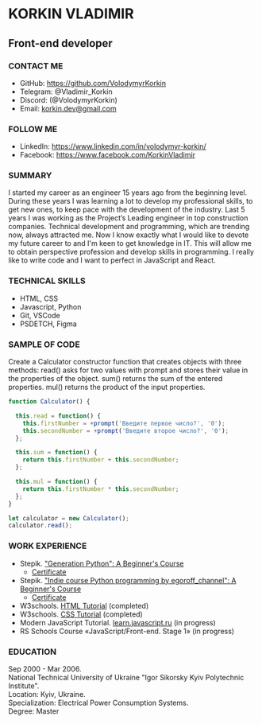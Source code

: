 # **KORKIN VLADIMIR**
## Front-end developer
### CONTACT ME
* GitHub: https://github.com/VolodymyrKorkin
* Telegram: @Vladimir_Korkin
* Discord: (@VolodymyrKorkin)
* Email: korkin.dev@gmail.com
### FOLLOW ME
* LinkedIn: https://www.linkedin.com/in/volodymyr-korkin/
* Facebook: https://www.facebook.com/KorkinVladimir
### SUMMARY
I started my career as an engineer 15 years ago from the beginning level. During these years I was learning a lot to develop my professional skills, to get new ones, to keep pace with the development of the industry. 
Last 5 years I was working as the Project’s Leading engineer in top construction companies. 
Technical development and programming, which are trending now,  always attracted me. Now I know exactly what I would like to devote my future career to and I'm keen to get knowledge in IT. This will allow me to obtain perspective profession and develop skills in programming. I really like to write code and I want to perfect in JavaScript and React.
### TECHNICAL SKILLS
* HTML, CSS
* Javascript, Python
* Git, VSCode
* PSDETCH, Figma 
### SAMPLE OF CODE
Create a Calculator constructor function that creates objects with three methods:
read() asks for two values ​​with prompt and stores their value in the properties of the object.
sum() returns the sum of the entered properties.
mul() returns the product of the input properties.
```javascript
function Calculator() {

  this.read = function() {
    this.firstNumber = +prompt('Введите первое число?', '0');
    this.secondNumber = +prompt('Введите второе число?', '0');	
  };

  this.sum = function() {
    return this.firstNumber + this.secondNumber;
  };

  this.mul = function() {
    return this.firstNumber * this.secondNumber;
  };
}

let calculator = new Calculator();
calculator.read();
```
### WORK EXPERIENCE
- Stepik. ["Generation Python": A Beginner's Course](https://stepik.org/course/58852/promo#toc?auth=login)
    - [Certificate](https://stepik.org/cert/914614)
- Stepik. ["Indie course Python programming by egoroff_channel": A Beginner's Course](https://stepik.org/course/63085/promo#toc?auth=login)
    - [Certificate](https://stepik.org/cert/953699)
- W3schools. [HTML Tutorial](https://www.w3schools.com/html/default.asp) (completed)
- W3schools. [CSS Tutorial](https://www.w3schools.com/css/default.asp) (completed)
- Modern JavaScript Tutorial. [learn.javascript.ru](https://learn.javascript.ru/) (in progress)
- RS Schools Course «JavaScript/Front-end. Stage 1» (in progress)
### EDUCATION
Sep 2000 - Mar 2006.  
National Technical University of Ukraine "Igor Sikorsky Kyiv Polytechnic Institute".  
Location: Kyiv, Ukraine.  
Specialization: Electrical Power Consumption Systems.  
Degree: Master